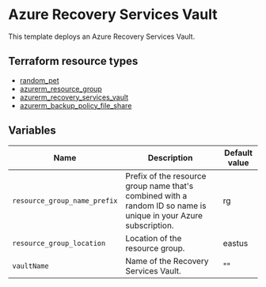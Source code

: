 # Azure Recovery Services Vault

This template deploys an Azure Recovery Services Vault.

## Terraform resource types

- [random_pet](https://registry.terraform.io/providers/hashicorp/random/latest/docs/resources/pet)
- [azurerm_resource_group](https://registry.terraform.io/providers/hashicorp/azurerm/latest/docs/resources/resource_group)
- [azurerm_recovery_services_vault](https://registry.terraform.io/providers/hashicorp/azurerm/latest/docs/resources/recovery_services_vault)
- [azurerm_backup_policy_file_share](https://registry.terraform.io/providers/hashicorp/azurerm/latest/docs/resources/backup_policy_file_share)

## Variables

| Name | Description | Default value |
|-|-|-|
| `resource_group_name_prefix` | Prefix of the resource group name that's combined with a random ID so name is unique in your Azure subscription. | rg |
| `resource_group_location` | Location of the resource group. | eastus |
| `vaultName` | Name of the Recovery Services Vault. | "" |